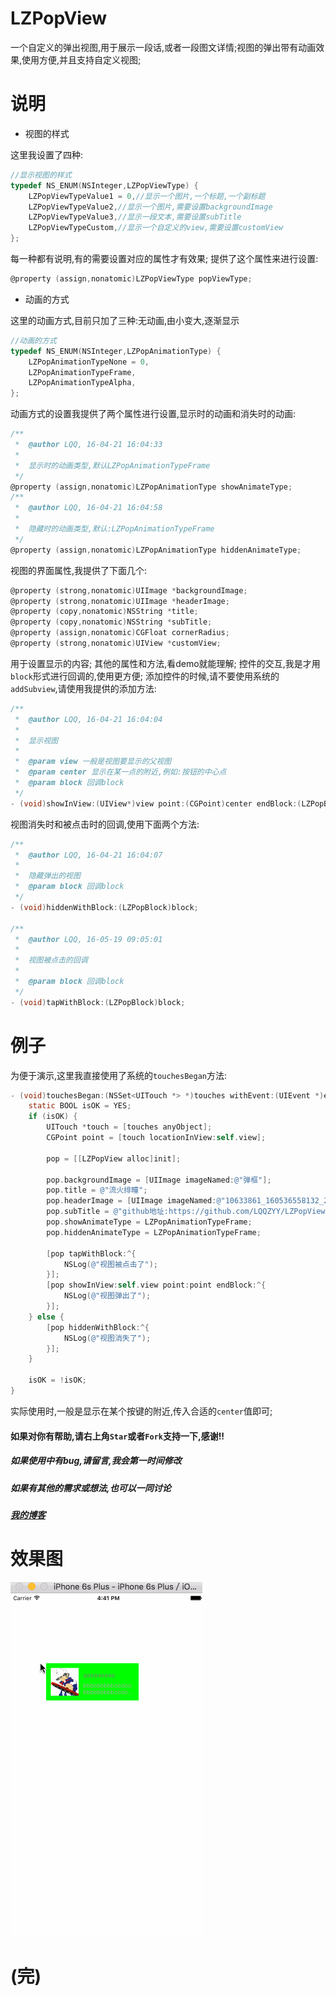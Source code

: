# LZPopView

一个自定义的弹出视图,用于展示一段话,或者一段图文详情;视图的弹出带有动画效果,使用方便,并且支持自定义视图;

# 说明

- 视图的样式

这里我设置了四种:

```Objective-C
//显示视图的样式
typedef NS_ENUM(NSInteger,LZPopViewType) {
    LZPopViewTypeValue1 = 0,//显示一个图片,一个标题,一个副标题
    LZPopViewTypeValue2,//显示一个图片,需要设置backgroundImage
    LZPopViewTypeValue3,//显示一段文本,需要设置subTitle
    LZPopViewTypeCustom,//显示一个自定义的view,需要设置customView
};
```

每一种都有说明,有的需要设置对应的属性才有效果;
提供了这个属性来进行设置:

```Objective-C
@property (assign,nonatomic)LZPopViewType popViewType;
```

- 动画的方式

这里的动画方式,目前只加了三种:无动画,由小变大,逐渐显示

```Objective-C
//动画的方式
typedef NS_ENUM(NSInteger,LZPopAnimationType) {
    LZPopAnimationTypeNone = 0,
    LZPopAnimationTypeFrame,
    LZPopAnimationTypeAlpha,
};
```

动画方式的设置我提供了两个属性进行设置,显示时的动画和消失时的动画:

```Objective-C
/**
 *  @author LQQ, 16-04-21 16:04:33
 *
 *  显示时的动画类型,默认LZPopAnimationTypeFrame
 */
@property (assign,nonatomic)LZPopAnimationType showAnimateType;
/**
 *  @author LQQ, 16-04-21 16:04:58
 *
 *  隐藏时的动画类型,默认:LZPopAnimationTypeFrame
 */
@property (assign,nonatomic)LZPopAnimationType hiddenAnimateType;
```

视图的界面属性,我提供了下面几个:

```Objective-C
@property (strong,nonatomic)UIImage *backgroundImage;
@property (strong,nonatomic)UIImage *headerImage;
@property (copy,nonatomic)NSString *title;
@property (copy,nonatomic)NSString *subTitle;
@property (assign,nonatomic)CGFloat cornerRadius;
@property (strong,nonatomic)UIView *customView;
```

用于设置显示的内容;
其他的属性和方法,看demo就能理解;
控件的交互,我是才用`block`形式进行回调的,使用更方便;
添加控件的时候,请不要使用系统的`addSubview`,请使用我提供的添加方法:

```Objective-C
/**
 *  @author LQQ, 16-04-21 16:04:04
 *
 *  显示视图
 *
 *  @param view 一般是视图要显示的父视图
 *  @param center 显示在某一点的附近,例如:按钮的中心点
 *  @param block 回调block
 */
- (void)showInView:(UIView*)view point:(CGPoint)center endBlock:(LZPopBlock)block;
```

视图消失时和被点击时的回调,使用下面两个方法:

```Objective-C
/**
 *  @author LQQ, 16-04-21 16:04:07
 *
 *  隐藏弹出的视图
 *  @param block 回调block
 */
- (void)hiddenWithBlock:(LZPopBlock)block;

/**
 *  @author LQQ, 16-05-19 09:05:01
 *
 *  视图被点击的回调
 *
 *  @param block 回调block
 */
- (void)tapWithBlock:(LZPopBlock)block;
```

# 例子

为便于演示,这里我直接使用了系统的`touchesBegan`方法:

```Objective-C
- (void)touchesBegan:(NSSet<UITouch *> *)touches withEvent:(UIEvent *)event {
    static BOOL isOK = YES;
    if (isOK) {
        UITouch *touch = [touches anyObject];
        CGPoint point = [touch locationInView:self.view];
        
        pop = [[LZPopView alloc]init];
        
        pop.backgroundImage = [UIImage imageNamed:@"弹框"];
        pop.title = @"流火绯瞳";
        pop.headerImage = [UIImage imageNamed:@"10633861_160536558132_2.jpg"];
        pop.subTitle = @"github地址:https://github.com/LQQZYY/LZPopView,感谢star支持!";
        pop.showAnimateType = LZPopAnimationTypeFrame;
        pop.hiddenAnimateType = LZPopAnimationTypeFrame;

        [pop tapWithBlock:^{
            NSLog(@"视图被点击了");
        }];
        [pop showInView:self.view point:point endBlock:^{
            NSLog(@"视图弹出了");
        }];
    } else {
        [pop hiddenWithBlock:^{
            NSLog(@"视图消失了");
        }];
    }
    
    isOK = !isOK;
}
```

实际使用时,一般是显示在某个按键的附近,传入合适的`center`值即可;

#### 如果对你有帮助,请右上角`Star`或者`Fork`支持一下,感谢!!
##### 如果使用中有bug,请留言,我会第一时间修改
##### 如果有其他的需求或想法,也可以一同讨论
##### [我的博客](http://blog.csdn.net/lqq200912408)
# 效果图

![](https://github.com/LQQZYY/LZPopView/blob/master/qqq.gif)

# (完)

